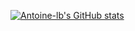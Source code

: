 
<!-- [![ale-baux's 42 stats](https://badge42.herokuapp.com/api/stats/ale-baux)](https://github.com/JaeSeoKim/badge42) -->

[![Antoine-lb's GitHub stats](https://github-readme-stats.vercel.app/api?username=Antoine-lb)](https://github.com/Antoine-lb/github-readme-stats)
<!--
**Antoine-lb/Antoine-lb** is a ✨ _special_ ✨ repository because its `README.md` (this file) appears on your GitHub profile.

Here are some ideas to get you started:

- 🔭 I’m currently working on ...
- 🌱 I’m currently learning ...
- 👯 I’m looking to collaborate on ...
- 🤔 I’m looking for help with ...
- 💬 Ask me about ...
- 📫 How to reach me: ...
- 😄 Pronouns: ...
- ⚡ Fun fact: ...
-->
